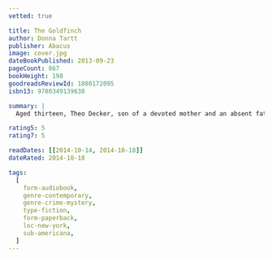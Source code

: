```yaml
---
vetted: true

title: The Goldfinch
author: Donna Tartt
publisher: Abacus
image: cover.jpg
dateBookPublished: 2013-09-23
pageCount: 867
bookHeight: 198
goodreadsReviewId: 1080172095
isbn13: 9780349139630

summary: |
  Aged thirteen, Theo Decker, son of a devoted mother and an absent father, miraculously survives an accident that otherwise tears his life apart. Alone and rudderless in New York, he is taken in by the family of a wealthy friend. Theo is tormented by longing for his mother and down the years clings to the thing that most reminds him of her: a small, strangely captivating painting that ultimately draws him into the criminal underworld.

rating5: 5
rating7: 5

readDates: [[2014-10-14, 2014-10-18]]
dateRated: 2014-10-18

tags:
  [
    form-audiobook,
    genre-contemporary,
    genre-crime-mystery,
    type-fiction,
    form-paperback,
    loc-new-york,
    sub-americana,
  ]
---
```

